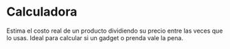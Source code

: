 # Calculadora
Estima el costo real de un producto dividiendo su precio entre las veces que lo usas. Ideal para calcular si un gadget o prenda vale la pena.

